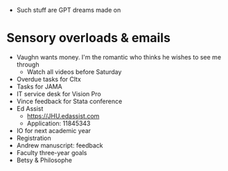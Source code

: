 - Such stuff are GPT dreams made on

# Sensory overloads & emails

- Vaughn wants money. I'm the romantic who thinks he wishes to see me through
   - Watch all videos before Saturday 
- Overdue tasks for Cltx
- Tasks for JAMA 
- IT service desk for Vision Pro
- Vince feedback for Stata conference
- Ed Assist
   - https://JHU.edassist.com
   - Application: 11845343 
- IO for next academic year
- Registration
- Andrew manuscript: feedback
- Faculty three-year goals
- Betsy & Philosophe
